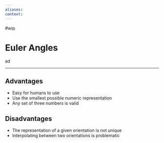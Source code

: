 ```yaml
---
aliases:
context:
---
```


#wip

# Euler Angles

ad

---

## Advantages

- Easy for humans to use
- Use the smallest possible numeric representation
- Any set of three numbers is valid

## Disadvantages

- The representation of a given orientation is not unique
- Interpolating between two orientations is problematic
